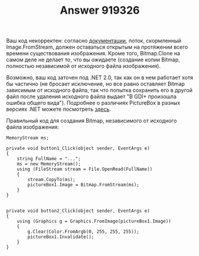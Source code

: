 ﻿---
title: "Answer 919326"
se.owner.user_id: 240512
se.owner.display_name: "MSDN.WhiteKnight"
se.owner.link: "https://ru.stackoverflow.com/users/240512/msdn-whiteknight"
se.answer_id: 919326
se.question_id: 919213
se.post_type: answer
se.score: 0
se.is_accepted: False
---
<p>Ваш код некорректен: согласно <a href="https://docs.microsoft.com/ru-ru/dotnet/api/system.drawing.image.fromstream?view=netframework-4.7.2" rel="nofollow noreferrer">документации</a>, поток, скормленный Image.FromStream, должен оставаться открытым на протяжении всего времени существования изображения. Кроме того, Bitmap.Clone на самом деле не делает то, что вы ожидаете (создание копии Bitmap, полностью независимой от исходного файла изображения).</p>

<p>Возможно, ваш код заточен под .NET 2.0, так как он в нем работает хотя бы частично (не бросает исключение, но все равно оставляет Bitmap зависимым от исходного файла, так что попытка сохранить его в другой файл после удаления исходного файла выдает "В GDI+ произошла ошибка общего вида"). Подробнее о различиях PictureBox в разных версиях .NET можете посмотреть <a href="https://social.msdn.microsoft.com/Forums/ru-RU/fb49b570-5319-4080-aa9e-bf66d38f724e/-gdi-?forum=msdnfeedbackru" rel="nofollow noreferrer">здесь</a>. </p>

<p>Правильный код для создания Bitmap, независимого от исходного файла изображения:</p>

<pre><code>MemoryStream ms;

private void button1_Click(object sender, EventArgs e)
{
    string FullName = "...";
    ms = new MemoryStream();
    using (FileStream stream = File.OpenRead(FullName))
    {
        stream.CopyTo(ms);
        pictureBox1.Image = Bitmap.FromStream(ms);
    }
}        


private void button2_Click(object sender, EventArgs e)
{
    using (Graphics g = Graphics.FromImage(pictureBox1.Image))
    {
        g.Clear(Color.FromArgb(0, 255, 255, 255));
        pictureBox1.Invalidate();
    }     
}
</code></pre>

